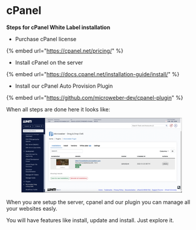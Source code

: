 # cPanel

**Steps for cPanel White Label installation**

* Purchase cPanel license

{% embed url="https://cpanel.net/pricing/" %}

* Install cPanel on the server

{% embed url="https://docs.cpanel.net/installation-guide/install/" %}

* Install our cPanel Auto Provision Plugin

{% embed url="https://github.com/microweber-dev/cpanel-plugin" %}



When all steps are done here it looks like:

<figure><img src="../../../.gitbook/assets/image.png" alt=""><figcaption></figcaption></figure>

&#x20;When you are setup the server, cpanel and our plugin you can manage all your websites easly.&#x20;

You will have features like install, update and install. Just explore it.
